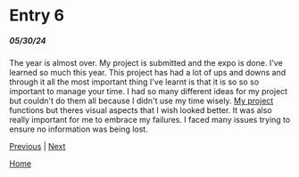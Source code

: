 # Entry 6
##### 05/30/24

The year is almost over. My project is submitted and the expo is done. I've learned so much this year. This project has had a lot of ups and downs and through it all the most important thing I've learnt is that it is so so so important to manage your time. I had so many different ideas for my project but couldn't do them all because I didn't use my time wisely. [My project](https://stefanief9655.github.io/sep11-freedom-project/) functions but theres visual aspects that I wish looked better. It was also really important for me to embrace my failures. I faced many issues trying to ensure no information was being lost.

[Previous](entry05.md) | [Next](entry07.md)

[Home](../README.md)
